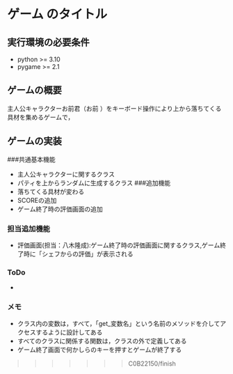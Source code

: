 # ゲーム のタイトル
## 実行環境の必要条件
* python >= 3.10
* pygame >= 2.1


## ゲームの概要
主人公キャラクターお前君（お前 ）をキーボード操作により上から落ちてくる具材を集めるゲームで，

## ゲームの実装
###共通基本機能
* 主人公キャラクターに関するクラス
* パティを上からランダムに生成するクラス
###追加機能
* 落ちてくる具材が変わる
* SCOREの追加
* ゲーム終了時の評価画面の追加

### 担当追加機能
* 評価画面(担当：八木隆成):ゲーム終了時の評価画面に関するクラス,ゲーム終了時に「シェフからの評価」が表示される

### ToDo
- 
### メモ
* クラス内の変数は，すべて，「get_変数名」という名前のメソッドを介してアクセスするように設計してある
* すべてのクラスに関係する関数は，クラスの外で定義してある
* ゲーム終了画面で何かしらのキーを押すとゲームが終了する
>>>>>>> C0B22150/finish
